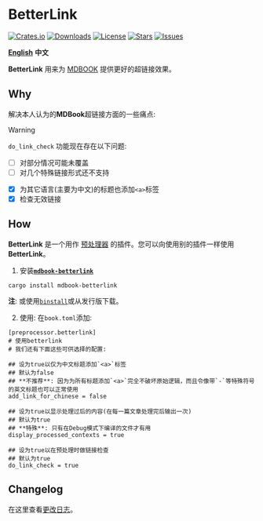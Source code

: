# BetterLink
[![Crates.io](https://img.shields.io/crates/v/mdbook-betterlink?style=flat)](https://crates.io/crates/mdbook-betterlink)
[![Downloads](https://img.shields.io/crates/d/mdbook-betterlink?style=flat)](https://crates.io/crates/mdbook-betterlink)
[![License](https://img.shields.io/crates/l/mdbook-betterlink?style=flat)](https://crates.io/crates/mdbook-betterlink)
[![Stars](https://img.shields.io/github/stars/TickPoints/mdbook-betterlink?style=flat)](https://github.com/TickPoints/mdbook-betterlink)
[![Issues](https://img.shields.io/github/issues/TickPoints/mdbook-betterlink?style=flat)](https://github.com/TickPoints/mdbook-betterlink/issues)

[**English**](https://github.com/TickPoints/mdbook-betterlink/blob/main/README.md)
**中文**

**BetterLink** 用来为 [MDBOOK](https://github.com/rust-lang/mdBook) 提供更好的超链接效果。

## Why
解决本人认为的**MDBook**超链接方面的一些痛点:
> [!WARNING]
> `do_link_check` 功能现在存在以下问题:
> - [ ] 对部分情况可能未覆盖
> - [ ] 对几个特殊链接形式还不支持

- [x] 为其它语言(主要为中文)的标题也添加`<a>`标签
- [x] 检查无效链接

## How
**BetterLink** 是一个用作 [预处理器](https://rust-lang.github.io/mdBook/format/configuration/preprocessors.html) 的插件。您可以向使用别的插件一样使用 **BetterLink**。

1. 安装[**`mdbook-betterlink`**](https://crates.io/crates/mdbook-betterlink)
```shell
cargo install mdbook-betterlink
```
**注**: 或使用[`binstall`](https://github.com/cargo-bins/cargo-binstall)或从发行版下载。

2. 使用: 在`book.toml`添加:
```shell
[preprocessor.betterlink]
# 使用betterlink
# 我们还有下面这些可供选择的配置:

## 设为true以仅为中文标题添加`<a>`标签
## 默认为false
## **不推荐**: 因为为所有标题添加`<a>`完全不破坏原始逻辑，而且令像带`-`等特殊符号的英文标题也可以正常使用
add_link_for_chinese = false

## 设为true以显示处理过后的内容(在每一篇文章处理完后输出一次)
## 默认为true
## **特殊**: 只有在Debug模式下编译的文件才有用
display_processed_contexts = true

## 设为true以在预处理时做链接检查
## 默认为true
do_link_check = true
```

## Changelog
在这里查看[更改日志](https://github.com/TickPoints/mdbook-betterlink/blob/main/CHANGELOG.md)。
